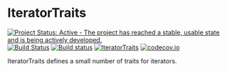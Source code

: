 # IteratorTraits

[![Project Status: Active - The project has reached a stable, usable state and is being actively developed.](http://www.repostatus.org/badges/latest/active.svg)](http://www.repostatus.org/#active)
[![Build Status](https://travis-ci.org/davidanthoff/IteratorTraits.jl.svg?branch=master)](https://travis-ci.org/davidanthoff/IteratorTraits.jl)
[![Build status](https://ci.appveyor.com/api/projects/status/n4lyqi32q7n66eui/branch/master?svg=true)](https://ci.appveyor.com/project/davidanthoff/iteratortraits-jl/branch/master)
[![IteratorTraits](http://pkg.julialang.org/badges/IteratorTraits_0.6.svg)](http://pkg.julialang.org/?pkg=IteratorTraits)
[![codecov.io](http://codecov.io/github/davidanthoff/IteratorTraits.jl/coverage.svg?branch=master)](http://codecov.io/github/davidanthoff/IteratorTraits.jl?branch=master)

IteratorTraits defines a small number of traits for iterators.
